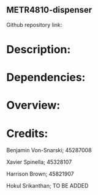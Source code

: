 ## METR4810-dispenser
Github repository link:

# Description:
# Dependencies:
# Overview:
# Credits:
Benjamin Von-Snarski; 45287008

Xavier Spinella; 45328107

Harrison Brown; 45821907

Hokul Srikanthan; TO BE ADDED
